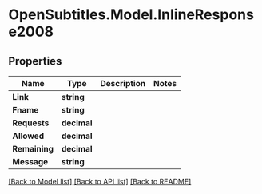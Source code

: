 
# OpenSubtitles.Model.InlineResponse2008

## Properties

Name | Type | Description | Notes
------------ | ------------- | ------------- | -------------
**Link** | **string** |  | 
**Fname** | **string** |  | 
**Requests** | **decimal** |  | 
**Allowed** | **decimal** |  | 
**Remaining** | **decimal** |  | 
**Message** | **string** |  | 

[[Back to Model list]](../README.md#documentation-for-models)
[[Back to API list]](../README.md#documentation-for-api-endpoints)
[[Back to README]](../README.md)

